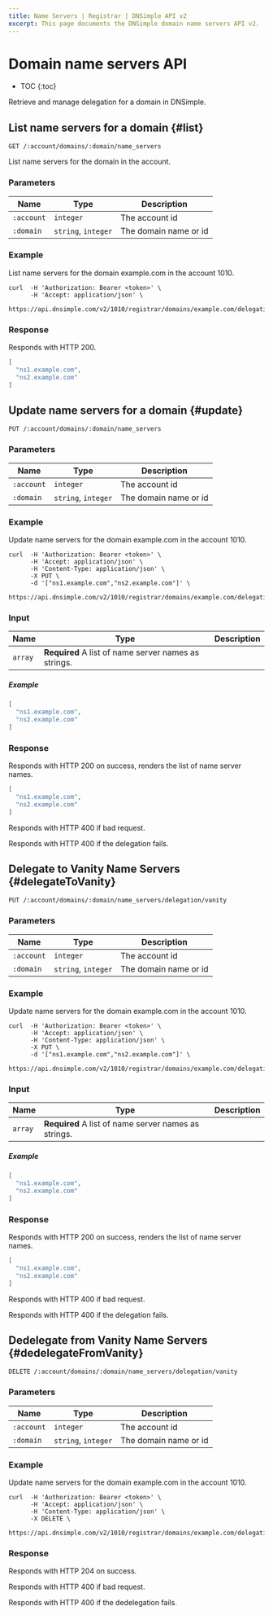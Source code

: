```yaml
---
title: Name Servers | Registrar | DNSimple API v2
excerpt: This page documents the DNSimple domain name servers API v2.
---
```


# Domain name servers API

* TOC
{:toc}

Retrieve and manage delegation for a domain in DNSimple.


## List name servers for a domain {#list}

    GET /:account/domains/:domain/name_servers

List name servers for the domain in the account.

### Parameters

Name | Type | Description
-----|------|------------
`:account` | `integer` | The account id
`:domain` | `string`, `integer` | The domain name or id

### Example

List name servers for the domain example.com in the account 1010.

    curl  -H 'Authorization: Bearer <token>' \
          -H 'Accept: application/json' \
          https://api.dnsimple.com/v2/1010/registrar/domains/example.com/delegation

### Response

Responds with HTTP 200.

~~~json
[
  "ns1.example.com",
  "ns2.example.com"
]
~~~


## Update name servers for a domain {#update}

    PUT /:account/domains/:domain/name_servers

### Parameters

Name | Type | Description
-----|------|------------
`:account` | `integer` | The account id
`:domain` | `string`, `integer` | The domain name or id

### Example

Update name servers for the domain example.com in the account 1010.

    curl  -H 'Authorization: Bearer <token>' \
          -H 'Accept: application/json' \
          -H 'Content-Type: application/json' \
          -X PUT \
          -d '["ns1.example.com","ns2.example.com"]' \
          https://api.dnsimple.com/v2/1010/registrar/domains/example.com/delegation

### Input

Name | Type | Description
-----|------|------------
 | `array` | **Required** A list of name server names as strings.

##### Example

~~~json
[
  "ns1.example.com",
  "ns2.example.com"
]
~~~

### Response

Responds with HTTP 200 on success, renders the list of name server names.

~~~json
[
  "ns1.example.com",
  "ns2.example.com"
]
~~~

Responds with HTTP 400 if bad request.

Responds with HTTP 400 if the delegation fails.

## Delegate to Vanity Name Servers {#delegateToVanity}

    PUT /:account/domains/:domain/name_servers/delegation/vanity

### Parameters

Name | Type | Description
-----|------|------------
`:account` | `integer` | The account id
`:domain` | `string`, `integer` | The domain name or id

### Example

Update name servers for the domain example.com in the account 1010.

    curl  -H 'Authorization: Bearer <token>' \
          -H 'Accept: application/json' \
          -H 'Content-Type: application/json' \
          -X PUT \
          -d '["ns1.example.com","ns2.example.com"]' \
          https://api.dnsimple.com/v2/1010/registrar/domains/example.com/delegation/vanity

### Input

Name | Type | Description
-----|------|------------
 | `array` | **Required** A list of name server names as strings.

##### Example

~~~json
[
  "ns1.example.com",
  "ns2.example.com"
]
~~~

### Response

Responds with HTTP 200 on success, renders the list of name server names.

~~~json
[
  "ns1.example.com",
  "ns2.example.com"
]
~~~

Responds with HTTP 400 if bad request.

Responds with HTTP 400 if the delegation fails.

## Dedelegate from Vanity Name Servers {#dedelegateFromVanity}

    DELETE /:account/domains/:domain/name_servers/delegation/vanity

### Parameters

Name | Type | Description
-----|------|------------
`:account` | `integer` | The account id
`:domain` | `string`, `integer` | The domain name or id

### Example

Update name servers for the domain example.com in the account 1010.

    curl  -H 'Authorization: Bearer <token>' \
          -H 'Accept: application/json' \
          -H 'Content-Type: application/json' \
          -X DELETE \
          https://api.dnsimple.com/v2/1010/registrar/domains/example.com/delegation/vanity

### Response

Responds with HTTP 204 on success.

Responds with HTTP 400 if bad request.

Responds with HTTP 400 if the dedelegation fails.
